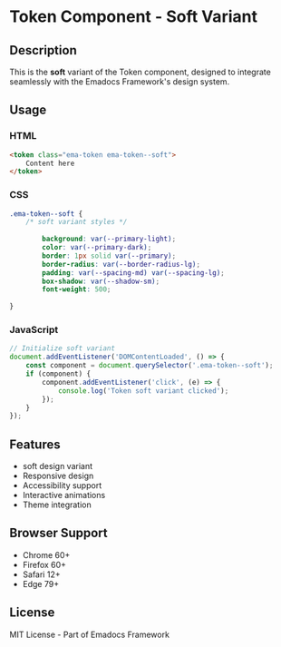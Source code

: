 # Token Component - Soft Variant

## Description
This is the **soft** variant of the Token component, designed to integrate seamlessly with the Emadocs Framework's design system.

## Usage

### HTML
```html
<token class="ema-token ema-token--soft">
    Content here
</token>
```

### CSS
```css
.ema-token--soft {
    /* soft variant styles */
    
        background: var(--primary-light);
        color: var(--primary-dark);
        border: 1px solid var(--primary);
        border-radius: var(--border-radius-lg);
        padding: var(--spacing-md) var(--spacing-lg);
        box-shadow: var(--shadow-sm);
        font-weight: 500;
    
}
```

### JavaScript
```javascript
// Initialize soft variant
document.addEventListener('DOMContentLoaded', () => {
    const component = document.querySelector('.ema-token--soft');
    if (component) {
        component.addEventListener('click', (e) => {
            console.log('Token soft variant clicked');
        });
    }
});
```

## Features
- soft design variant
- Responsive design
- Accessibility support
- Interactive animations
- Theme integration

## Browser Support
- Chrome 60+
- Firefox 60+
- Safari 12+
- Edge 79+

## License
MIT License - Part of Emadocs Framework
